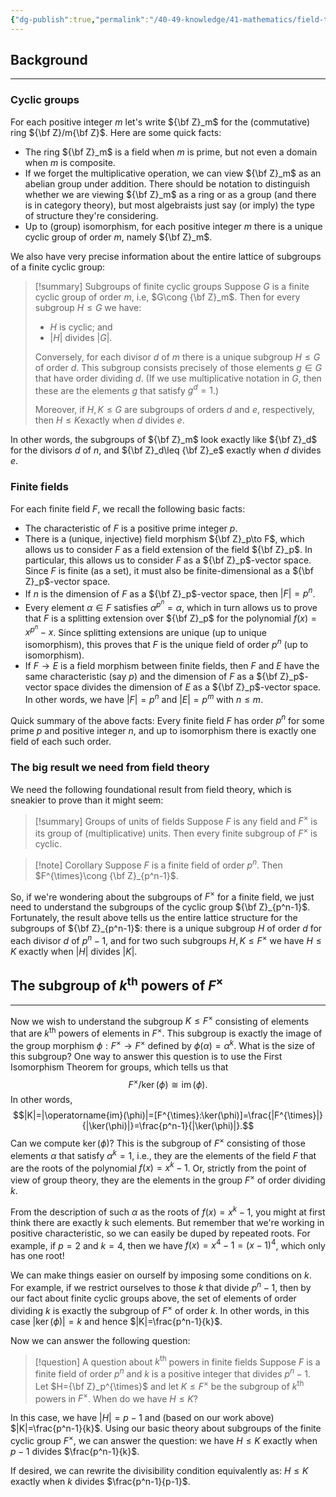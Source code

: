 ```yaml
---
{"dg-publish":true,"permalink":"/40-49-knowledge/41-mathematics/field-theory/a-question-about-finite-fields/","tags":["field_theory"],"updated":"2025-03-31T07:24:50-07:00"}
---
```


## Background
---

### Cyclic groups

For each positive integer $m$ let's write ${\bf Z}_m$ for the (commutative) ring ${\bf Z}/m{\bf Z}$. Here are some quick facts:
- The ring ${\bf Z}_m$ is a field when $m$ is prime, but not even a domain when $m$ is composite.
- If we forget the multiplicative operation, we can view ${\bf Z}_m$ as an abelian group under addition. There should be notation to distinguish whether we are viewing ${\bf Z}_m$ as a ring or as a group (and there is in category theory), but most algebraists just say (or imply) the type of structure they're considering.
- Up to (group) isomorphism, for each positive integer $m$ there is a unique cyclic group of order $m$, namely ${\bf Z}_m$.

We also have very precise information about the entire lattice of subgroups of a finite cyclic group:

>[!summary] Subgroups of finite cyclic groups
> Suppose $G$ is a finite cyclic group of order $m$, i.e, $G\cong {\bf Z}_m$. Then for every subgroup $H\leq G$ we have:
> - $H$ is cyclic; and
> - $|H|$ divides $|G|$.
> 
>Conversely, for each divisor $d$ of $m$ there is a unique subgroup $H\leq G$ of order $d$. This subgroup consists precisely of those elements $g\in G$ that have order dividing $d$. (If we use multiplicative notation in $G$, then these are the elements $g$ that satisfy $g^d=1$.)
> 
> Moreover, if $H,K\leq G$ are subgroups of orders $d$ and $e$, respectively, then $H\leq K$exactly when $d$ divides $e$.

In other words, the subgroups of ${\bf Z}_m$ look exactly like ${\bf Z}_d$ for the divisors $d$ of $n$, and ${\bf Z}_d\leq {\bf Z}_e$ exactly when $d$ divides $e$.

### Finite fields

For each finite field $F$, we recall the following basic facts: 
- The characteristic of $F$ is a positive prime integer $p$.
- There is a (unique, injective) field morphism ${\bf Z}_p\to F$, which allows us to consider $F$ as a field extension of the field ${\bf Z}_p$. In particular, this allows us to consider $F$ as a ${\bf Z}_p$-vector space. Since $F$ is finite (as a set), it must also be finite-dimensional as a ${\bf Z}_p$-vector space.
- If $n$ is the dimension of $F$ as a ${\bf Z}_p$-vector space, then $|F|=p^n$.
- Every element $\alpha\in F$ satisfies $\alpha^{p^n}=\alpha$, which in turn allows us to prove that $F$ is a splitting extension over ${\bf Z}_p$ for the polynomial $f(x)=x^{p^n}-x$. Since splitting extensions are unique (up to unique isomorphism), this proves that $F$ is the unique field of order $p^n$ (up to isomorphism).
- If $F\to E$ is a field morphism between finite fields, then $F$ and $E$ have the same characteristic (say $p$) and the dimension of $F$ as a ${\bf Z}_p$-vector space divides the dimension of $E$ as a ${\bf Z}_p$-vector space. In other words, we have $|F|=p^n$ and $|E|=p^m$ with $n\leq m$.

Quick summary of the above facts: Every finite field $F$ has order $p^n$ for some prime $p$ and positive integer $n$, and up to isomorphism there is exactly one field of each such order.

### The big result we need from field theory

We need the following foundational result from field theory, which is sneakier to prove than it might seem:

>[!summary] Groups of units of fields
>Suppose $F$ is any field and $F^{\times}$ is its group of (multiplicative) units. Then every finite subgroup of $F^{\times}$ is cyclic. 

>[!note] Corollary
> Suppose $F$ is a finite field of order $p^n$. Then $F^{\times}\cong {\bf Z}_{p^n-1}$.

So, if we're wondering about the subgroups of $F^{\times}$ for a finite field, we just need to understand the subgroups of the cyclic group ${\bf Z}_{p^n-1}$. Fortunately, the result above tells us the entire lattice structure for the subgroups of ${\bf Z}_{p^n-1}$: there is a unique subgroup $H$ of order $d$ for each divisor $d$ of $p^n-1$, and for two such subgroups $H, K\leq F^{\times}$ we have $H\leq K$ exactly when $|H|$ divides $|K|$.

## The subgroup of $k^{\text{th}}$ powers of $F^{\times}$
---

Now we wish to understand the subgroup $K\leq F^{\times}$ consisting of elements that are $k^{\text{th}}$ powers of elements in $F^{\times}$.  This subgroup is exactly the image of the group morphism $\phi:F^{\times}\to F^{\times}$ defined by $\phi(\alpha)=\alpha^k$. What is the size of this subgroup? One way to answer this question is to use the First Isomorphism Theorem for groups, which tells us that
$$F^{\times}/\ker(\phi)\cong \operatorname{im}(\phi).$$
In other words,
$$|K|=|\operatorname{im}(\phi)|=[F^{\times}:\ker(\phi)]=\frac{|F^{\times}|}{|\ker(\phi)|}=\frac{p^n-1}{|\ker(\phi)|}.$$
Can we compute $\ker(\phi)?$ This is the subgroup of $F^{\times}$ consisting of those elements $\alpha$ that satisfy $\alpha^k=1$, i.e., they are the elements of the field $F$ that are the roots of the polynomial $f(x)=x^k-1$. Or, strictly from the point of view of group theory, they are the elements in the group $F^{\times}$ of order dividing $k$.

From the description of such $\alpha$ as the roots of $f(x)=x^k-1$, you might at first think there are exactly $k$ such elements. But remember that we're working in positive characteristic, so we can easily be duped by repeated roots. For example, if $p=2$ and $k=4$, then we have $f(x)=x^4-1=(x-1)^4$, which only has one root!

We can make things easier on ourself by imposing some conditions on $k$. For example, if we restrict ourselves to those $k$ that divide $p^n-1$, then by our fact about finite cyclic groups above, the set of elements of order dividing $k$ is exactly the subgroup of $F^{\times}$ of order $k$. In other words, in this case $|\ker(\phi)|=k$ and hence $|K|=\frac{p^n-1}{k}$.

Now we can answer the following question:

>[!question] A question about $k^{\text{th}}$ powers in finite fields
>Suppose $F$ is a finite field of order $p^n$ and $k$ is a positive integer that divides $p^n-1$. Let $H={\bf Z}_p^{\times}$ and let $K\leq F^{\times}$ be the subgroup of $k^{\text{th}}$ powers in $F^{\times}$. When do we have $H\leq K$?

In this case, we have $|H|=p-1$ and (based on our work above) $|K|=\frac{p^n-1}{k}$. Using our basic theory about subgroups of the finite cyclic group $F^{\times}$, we can answer the question: we have $H\leq K$ exactly when $p-1$ divides $\frac{p^n-1}{k}$.

If desired, we can rewrite the divisibility condition equivalently as: $H\leq K$ exactly when $k$ divides $\frac{p^n-1}{p-1}$.